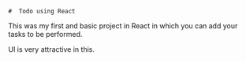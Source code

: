     #  Todo using React 

This was my first and basic project in React in which you can add your tasks to be performed.   

UI is very attractive in this.




     



















































































 


   
  





 




 





 



 




 














 



















































































